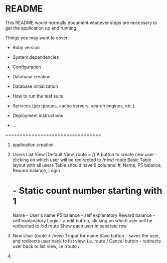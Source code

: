 # README

This README would normally document whatever steps are necessary to get the
application up and running.

Things you may want to cover:

* Ruby version

* System dependencies

* Configuration

* Database creation

* Database initialization

* How to run the test suite

* Services (job queues, cache servers, search engines, etc.)

* Deployment instructions

* ...

=================================
1. application creation


1. Users List View (Default View, route = /)
	A button to create new user - clicking on which user will be redirected to /new/ route
	Basic Table layout with all users
	Table should have 6 columns: #, Name, P5 balance, Reward balance, Login
	# - Static count number starting with 1
	Name - User's name
	P5 balance - self explanatory
	Reward balance - self explanatory
	Login - a edit button, clicking on which user will be redirected to /:id route
	Show each user in separate row

2. New User (route = /new)
	1 input for name
	Save button - saves the user, and redirects user back to list view, i.e. route /
	Cancel button - redirects user back to list view, i.e. route /

3. 